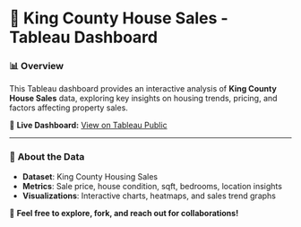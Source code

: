 # 🏡 King County House Sales - Tableau Dashboard

### 📊 **Overview**
This Tableau dashboard provides an interactive analysis of **King County House Sales** data, exploring key insights on housing trends, pricing, and factors affecting property sales.

🔗 **Live Dashboard:** [View on Tableau Public](https://public.tableau.com/app/profile/keerthi.swaroop.satambakkam3466/viz/KingCountyHouseSales_17204662189140/KngCountyHouseSales)

---

### 📌 **About the Data**
- **Dataset**: King County Housing Sales
- **Metrics**: Sale price, house condition, sqft, bedrooms, location insights
- **Visualizations**: Interactive charts, heatmaps, and sales trend graphs


🚀 **Feel free to explore, fork, and reach out for collaborations!**

